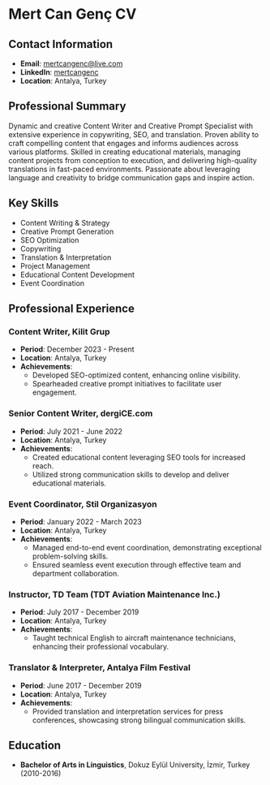 # Mert Can Genç CV

## Contact Information
- **Email**: mertcangenc@live.com
- **LinkedIn**: [mertcangenc](https://www.linkedin.com/in/mertcangenc)
- **Location**: Antalya, Turkey

## Professional Summary
Dynamic and creative Content Writer and Creative Prompt Specialist with extensive experience in copywriting, SEO, and translation. Proven ability to craft compelling content that engages and informs audiences across various platforms. Skilled in creating educational materials, managing content projects from conception to execution, and delivering high-quality translations in fast-paced environments. Passionate about leveraging language and creativity to bridge communication gaps and inspire action.

## Key Skills
- Content Writing & Strategy
- Creative Prompt Generation
- SEO Optimization
- Copywriting
- Translation & Interpretation
- Project Management
- Educational Content Development
- Event Coordination

## Professional Experience

### Content Writer, Kilit Grup
- **Period**: December 2023 - Present
- **Location**: Antalya, Turkey
- **Achievements**:
  - Developed SEO-optimized content, enhancing online visibility.
  - Spearheaded creative prompt initiatives to facilitate user engagement.

### Senior Content Writer, dergiCE.com
- **Period**: July 2021 - June 2022
- **Location**: Antalya, Turkey
- **Achievements**:
  - Created educational content leveraging SEO tools for increased reach.
  - Utilized strong communication skills to develop and deliver educational materials.

### Event Coordinator, Stil Organizasyon
- **Period**: January 2022 - March 2023
- **Location**: Antalya, Turkey
- **Achievements**:
  - Managed end-to-end event coordination, demonstrating exceptional problem-solving skills.
  - Ensured seamless event execution through effective team and department collaboration.

### Instructor, TD Team (TDT Aviation Maintenance Inc.)
- **Period**: July 2017 - December 2019
- **Location**: Antalya, Turkey
- **Achievements**:
  - Taught technical English to aircraft maintenance technicians, enhancing their professional vocabulary.

### Translator & Interpreter, Antalya Film Festival
- **Period**: June 2017 - December 2019
- **Location**: Antalya, Turkey
- **Achievements**:
  - Provided translation and interpretation services for press conferences, showcasing strong bilingual communication skills.

## Education
- **Bachelor of Arts in Linguistics**, Dokuz Eylül University, İzmir, Turkey (2010-2016)
